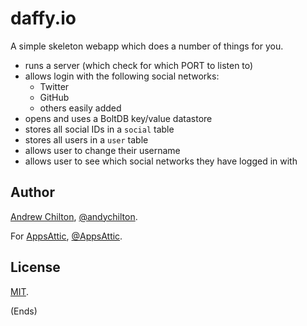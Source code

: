 # daffy.io #

A simple skeleton webapp which does a number of things for you.

* runs a server (which check for which PORT to listen to)
* allows login with the following social networks:
    * Twitter
    * GitHub
    * others easily added
* opens and uses a BoltDB key/value datastore
* stores all social IDs in a `social` table
* stores all users in a `user` table
* allows user to change their username
* allows user to see which social networks they have logged in with

## Author ##

[Andrew Chilton](https://chilts.org), [@andychilton](https://twitter.com/andychilton).

For [AppsAttic](https://appsattic.com), [@AppsAttic](https://twitter.com/AppsAttic).

## License ##

[MIT](https://appsattic.mit-license.org/2017/).

(Ends)
